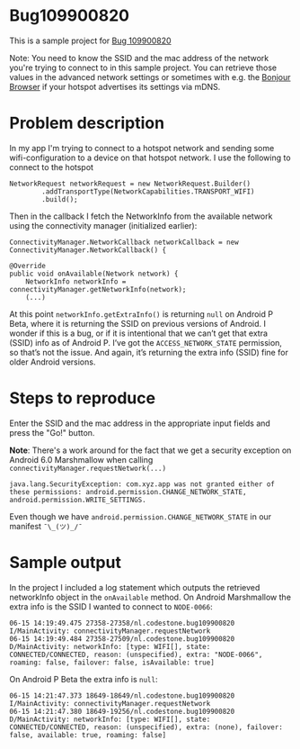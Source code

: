 # Bug109900820
This is a sample project for [Bug 109900820](https://issuetracker.google.com/issues/109900820)

Note: You need to know the SSID and the mac address of the network you're trying to connect to in this sample project. You can retrieve those values in the advanced network settings or sometimes with e.g. the [Bonjour Browser](https://hobbyistsoftware.com/bonjourbrowser) if your hotspot advertises its settings via mDNS.

# Problem description
In my app I'm trying to connect to a hotspot network and sending some wifi-configuration to a device on that hotspot network. I use the following to connect to the hotspot

    NetworkRequest networkRequest = new NetworkRequest.Builder()
            .addTransportType(NetworkCapabilities.TRANSPORT_WIFI)
            .build();

Then in the callback I fetch the NetworkInfo from the available network using the connectivity manager (initialized earlier):

    ConnectivityManager.NetworkCallback networkCallback = new ConnectivityManager.NetworkCallback() {
    
    @Override
    public void onAvailable(Network network) {
        NetworkInfo networkInfo = connectivityManager.getNetworkInfo(network);
        (...)

At this point `networkInfo.getExtraInfo()` is returning `null` on Android P Beta, where it is returning the SSID on previous versions of Android. I wonder if this is a bug, or if it is intentional that we can’t get that extra (SSID) info as of Android P. I’ve got the `ACCESS_NETWORK_STATE` permission, so that’s not the issue. And again, it’s returning the extra info (SSID) fine for older Android versions.

# Steps to reproduce
Enter the SSID and the mac address in the appropriate input fields and press the "Go!" button.

**Note**: There's a work around for the fact that we get a security exception on Android 6.0 Marshmallow when calling `connectivityManager.requestNetwork(...)` 

    java.lang.SecurityException: com.xyz.app was not granted either of these permissions: android.permission.CHANGE_NETWORK_STATE, android.permission.WRITE_SETTINGS.

Even though we have `android.permission.CHANGE_NETWORK_STATE` in our manifest `¯\_(ツ)_/¯`

# Sample output
In the project I included a log statement which outputs the retrieved networkInfo object in the `onAvailable` method. On Android Marshmallow the extra info is the SSID I wanted to connect to `NODE-0066`:

    06-15 14:19:49.475 27358-27358/nl.codestone.bug109900820 I/MainActivity: connectivityManager.requestNetwork
    06-15 14:19:49.484 27358-27509/nl.codestone.bug109900820 D/MainActivity: networkInfo: [type: WIFI[], state: CONNECTED/CONNECTED, reason: (unspecified), extra: "NODE-0066", roaming: false, failover: false, isAvailable: true]

On Android P Beta the extra info is `null`:

    06-15 14:21:47.373 18649-18649/nl.codestone.bug109900820 I/MainActivity: connectivityManager.requestNetwork
    06-15 14:21:47.380 18649-19256/nl.codestone.bug109900820 D/MainActivity: networkInfo: [type: WIFI[], state: CONNECTED/CONNECTED, reason: (unspecified), extra: (none), failover: false, available: true, roaming: false]
